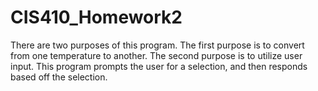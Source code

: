 # CIS410_Homework2

There are two purposes of this program. The first purpose is to
convert from one temperature to another. The second purpose is to utilize user
input. This program prompts the user for a selection, and then responds based
off the selection. 

